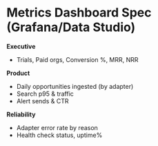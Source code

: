 # Metrics Dashboard Spec (Grafana/Data Studio)

**Executive**
- Trials, Paid orgs, Conversion %, MRR, NRR

**Product**
- Daily opportunities ingested (by adapter)
- Search p95 & traffic
- Alert sends & CTR

**Reliability**
- Adapter error rate by reason
- Health check status, uptime%
